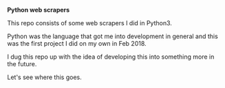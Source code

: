 **Python web scrapers**

This repo consists of some web scrapers I did in Python3.

Python was the language that got me into development in general and this was the first project I did on my own in Feb 2018.

I dug this repo up with the idea of developing this into something more in the future.

Let's see where this goes.
